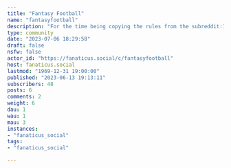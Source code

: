 ```yaml
---
title: "Fantasy Football" 
name: "fantasyfootball"
description: "For the time being copying the rules from the subreddit:1. No individual threads of any kind specific to your team or league.2. Don't post standalone Player/Game Discussion threads when a Game or Postgame Thread is active3. Keep the subreddit on topic and quality up. No memes, irrelevant media or spam.4. Search or check new before posting5. Be respectful6. Avoid posting circlejerk or reaction threads7. Report content that breaks the rules8. No posts about referral or premium content9. No extreme bets, wagers, etc"
type: community
date: "2023-07-06 18:29:58"
draft: false
nsfw: false
actor_id: "https://fanaticus.social/c/fantasyfootball"
host: fanaticus.social
lastmod: "1969-12-31 19:00:00"
published: "2023-06-13 19:13:11"
subscribers: 48
posts: 6
comments: 2
weight: 6
dau: 1
wau: 1
mau: 3
instances:
- "fanaticus_social"
tags: 
- "fanaticus_social"

---
```

